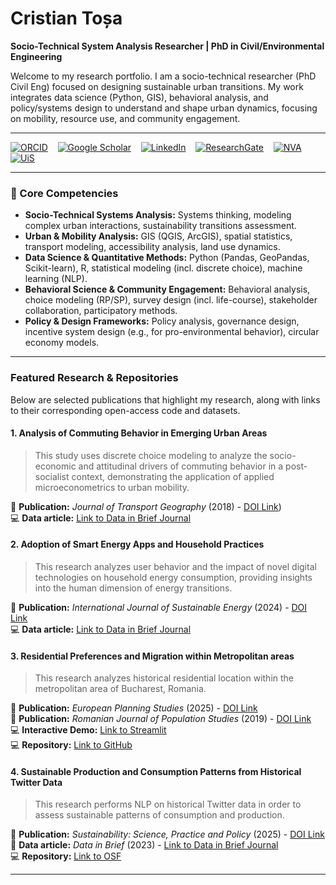 # Cristian Toșa

**Socio-Technical System Analysis Researcher  | PhD in Civil/Environmental Engineering**

Welcome to my research portfolio. I am a socio-technical researcher (PhD Civil Eng) focused on designing sustainable urban transitions. My work integrates data science (Python, GIS), behavioral analysis, and policy/systems design to understand and shape urban dynamics, focusing on mobility, resource use, and community engagement.    

---

[![ORCID](https://img.shields.io/badge/ORCID-Profile-green)](https://orcid.org/0000-0003-0986-4131)&nbsp;&nbsp;&nbsp;&nbsp;[![Google Scholar](https://img.shields.io/badge/Google%20Scholar-Profile-blue)](https://scholar.google.ro/citations?user=jBpIqjgAAAAJ&hl=en)&nbsp;&nbsp;&nbsp;&nbsp;[![LinkedIn](https://img.shields.io/badge/LinkedIn-Profile-blue)](https://www.linkedin.com/in/cristian-tosa/)&nbsp;&nbsp;&nbsp;&nbsp;[![ResearchGate](https://img.shields.io/badge/ResearchGate-Profile-brightgreen)](https://www.researchgate.net/profile/Cristian-Tosa)&nbsp;&nbsp;&nbsp;&nbsp;[![NVA](https://img.shields.io/badge/NVA-Profile-blue)](https://nva.sikt.no/research-profile/1390147)&nbsp;&nbsp;&nbsp;&nbsp;[![UiS](https://img.shields.io/badge/UiS-Profile-blue)](https://www.uis.no/nb/profile/cristian-tosa)

---

### 🧠 Core Competencies
* **Socio-Technical Systems Analysis:** Systems thinking, modeling complex urban interactions, sustainability transitions assessment.
* **Urban & Mobility Analysis:** GIS (QGIS, ArcGIS), spatial statistics, transport modeling, accessibility analysis, land use dynamics.
* **Data Science & Quantitative Methods:** Python (Pandas, GeoPandas, Scikit-learn), R, statistical modeling (incl. discrete choice), machine learning (NLP).
* **Behavioral Science & Community Engagement:** Behavioral analysis, choice modeling (RP/SP), survey design (incl. life-course), stakeholder collaboration, participatory methods.
* **Policy & Design Frameworks:** Policy analysis, governance design, incentive system design (e.g., for pro-environmental behavior), circular economy models.

---

### Featured Research & Repositories

Below are selected publications that highlight my research, along with links to their corresponding open-access code and datasets.

#### 1. Analysis of Commuting Behavior in Emerging Urban Areas

> This study uses discrete choice modeling to analyze the socio-economic and attitudinal drivers of commuting behavior in a post-socialist context, demonstrating the application of applied microeconometrics to urban mobility.

📝 **Publication:** *Journal of Transport Geography* (2018) - [DOI Link](https://doi.org/10.1016/j.jtrangeo.2018.02.011))  
💻 **Data article:** [Link to Data in Brief Journal](https://www.sciencedirect.com/science/article/pii/S2352340919310583#appsec1)

#### 2. Adoption of Smart Energy Apps and Household Practices

> This research analyzes user behavior and the impact of novel digital technologies on household energy consumption, providing insights into the human dimension of energy transitions.

📝 **Publication:** *International Journal of Sustainable Energy* (2024) - [DOI Link](https://link.springer.com/article/10.1007/s12053-025-10309-1)  
💻 **Data article:** [Link to Data in Brief Journal](https://www.sciencedirect.com/science/article/pii/S2352340923008971)

#### 3. Residential Preferences and Migration within Metropolitan areas
> This research analyzes historical residential location within the metropolitan area of Bucharest, Romania.

📝 **Publication:** *European Planning Studies* (2025) - [DOI Link](https://www.tandfonline.com/doi/full/10.1080/09654313.2025.2571440)  
📝 **Publication:** *Romanian Journal of Population Studies* (2019) - [DOI Link](https://www.proquest.com/docview/2377324245/fulltextPDF/DDFA0586A17B47EDPQ/1?accountid=136945&sourcetype=Scholarly%20Journals)  
💻 **Interactive Demo:** [Link to Streamlit](https://residential-history-bucharest.streamlit.app/)  
💻 **Repository:** [Link to GitHub](https://github.com/cristitosa/Residential-history-Bucharest)

#### 4. Sustainable Production and Consumption Patterns from Historical Twitter Data
> This research performs NLP on historical Twitter data in order to assess sustainable patterns of consumption and production.

📝 **Publication:** *Sustainability: Science, Practice and Policy* (2025) - [DOI Link](https://www.tandfonline.com/doi/full/10.1080/15487733.2024.2440952)  
📝 **Data article:** *Data in Brief* (2023) - [Link to Data in Brief Journal](https://www.sciencedirect.com/science/article/pii/S2352340923005279)  
💻 **Repository:** [Link to OSF](https://osf.io/npw7s/)  

---

  
